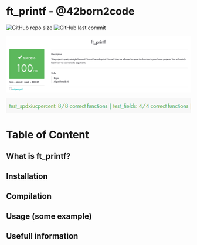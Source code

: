 # ft_printf - @42born2code
![GitHub repo size](https://img.shields.io/github/repo-size/vvarodi/ft_printf)
![GitHub last commit](https://img.shields.io/github/last-commit/vvarodi/ft_printf)

![score](img/success.png)

![test](img/gradetest.PNG)

# Table of Content
## What is ft_printf?
## Installation
## Compilation
## Usage (some example)
## Usefull information
